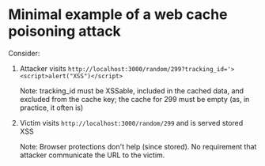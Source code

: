 # Minimal example of a web cache poisoning attack

Consider:

1. Attacker visits ``http://localhost:3000/random/299?tracking_id='><script>alert("XSS")</script>``

	Note:	tracking_id must be XSSable, included in the cached data, and excluded from the cache key; the cache for 299 must be empty (as, in practice, it often is)
		
2. Victim visits ``http://localhost:3000/random/299`` and is served stored XSS

	Note:	Browser protections don't help (since stored). No requirement that attacker communicate the URL to the victim.
